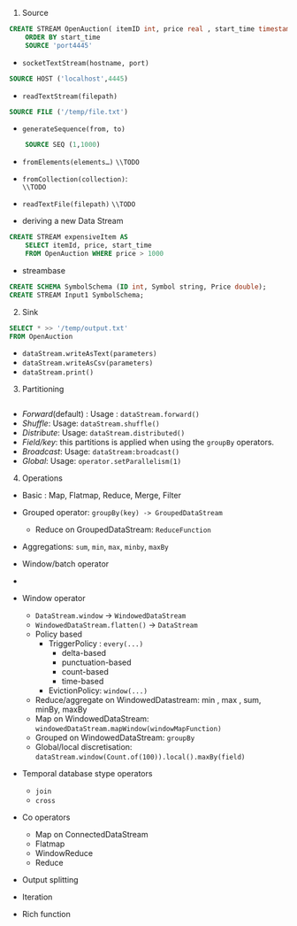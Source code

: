 

1. Source

```sql
CREATE STREAM OpenAuction( itemID int, price real , start_time timestamp)
    ORDER BY start_time
    SOURCE 'port4445'
```

- `socketTextStream(hostname, port)`
```sql
SOURCE HOST ('localhost',4445)
```
- `readTextStream(filepath)`
```sql
SOURCE FILE ('/temp/file.txt')
```

- `generateSequence(from, to)`
```sql
    SOURCE SEQ (1,1000)
```

- `fromElements(elements…)`
`\\TODO`
- `fromCollection(collection)`:   
`\\TODO`
- `readTextFile(filepath)`
`\\TODO`


- deriving a new Data Stream
```sql
CREATE STREAM expensiveItem AS 
    SELECT itemId, price, start_time
    FROM OpenAuction WHERE price > 1000 
```

- streambase
```sql
CREATE SCHEMA SymbolSchema (ID int, Symbol string, Price double);
CREATE STREAM Input1 SymbolSchema;
```

2. Sink
```sql
SELECT * >> '/temp/output.txt'
FROM OpenAuction
```
- `dataStream.writeAsText(parameters)`
- `dataStream.writeAsCsv(parameters)`
- `dataStream.print()`

3. Partitioning 
```sql

```
- *Forward*(default) :  Usage : `dataStream.forward()`
- *Shuffle*:            Usage: `dataStream.shuffle()`
- *Distribute*:         Usage: `dataStream.distributed()`
- *Field/key*:          this partitions is applied when using the `groupBy` operators. 
- *Broadcast*:          Usage: `dataStream:broadcast()`
- *Global*:             Usage: `operator.setParallelism(1)`

4. Operations
- Basic : Map, Flatmap, Reduce, Merge, Filter
- Grouped operator: `groupBy(key) -> GroupedDataStream`
    + Reduce on GroupedDataStream: `ReduceFunction`
- Aggregations: `sum`,  `min`, `max`, `minby`, `maxBy`
- Window/batch operator
- 
- Window operator
    +   `DataStream.window` -> `WindowedDataStream`
    +   `WindowedDataStream.flatten()` -> `DataStream`
    + Policy based
        * TriggerPolicy : `every(...)`
            - delta-based
            - punctuation-based
            - count-based
            - time-based
        * EvictionPolicy: `window(...)`
    + Reduce/aggregate on WindowedDatastream: min , max , sum, minBy, maxBy
    + Map on WindowedDataStream: `windowedDataStream.mapWindow(windowMapFunction)`
    + Grouped on WindowedDataStream: `groupBy`
    + Global/local discretisation: `dataStream.window(Count.of(100)).local().maxBy(field)`
- Temporal database stype operators
    + `join`
    + `cross`

- Co operators
    + Map on ConnectedDataStream
    + Flatmap
    + WindowReduce
    + Reduce
- Output splitting
- Iteration
- Rich function